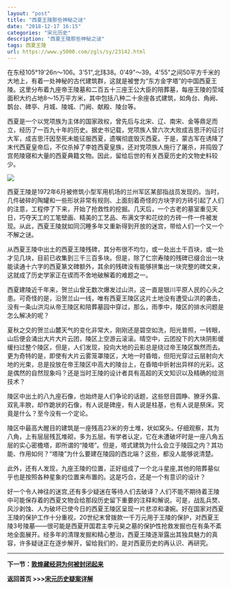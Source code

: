 ```yaml
---
layout: "post"
title: "西夏王陵那些神秘之谜"
date: "2018-12-17 16:15"
categories: "宋元历史"
description: "西夏王陵那些神秘之谜"
tags: 西夏王陵
url: https://www.y5000.com/zgls/sy/23142.html
---
```






在东经105°19'26n〜106。3'51",北玮38。0'49"〜39。4'55"之间50平方千米的大地上，有着一处神秘的古代建筑群，这就是被誉为“东方金字塔”的中国西夏王陵。这里分布着九座帝王陵墓和二百五十三座王公大臣的陪葬墓，每座王陵的茔域面积大约占地8〜15万平方米，其中包括八种二十余座各式建筑，如角台、角阙、鹊台、碑亭、月城、陵城、门阙、献殿、陵台等。

西夏是一个以党项族为主体的国家政权，曾先后与北宋、辽、南宋、金等鼎足而立，经历了一百九十年的历史。据史书记载，党项族人曾六次大败成吉思汗的征讨大军，成吉思汗因至死未能征服西夏，遗嘱彻底毁灭西夏。于是，蒙古军在诱降了末代西夏皇帝后，不仅杀掉了李姓西夏皇族，还对党项族人施行了屠杀，并捣毁了宫苑陵寝和大量的西夏典籍文物。因此，留给后世的有关西夏历史的文物史料较少。

![](https://img.y5000.com/uploads/allimg/170629/8-1F62910295A04.jpg)

西夏王陵是1972年6月被修筑小型军用机场的兰州军区某部指战员发现的。当时，几件破碎的陶罐和一些形状非常有规则、上面刻着奇怪的方块字的方砖引起了人们的注意，工程停了下来，开始了抢救性的挖掘。几天后，一个古老的墓室重见天日，巧夺天工的工笔壁画、精美的工艺品、布满文字和花纹的方砖一件一件被发现。从此，西夏王陵就如同沉睡多年又重新得到开放的迷宫，带给人们一个又一个不解之谜。

从西夏王陵中出土的西夏王陵残碑，其分布很不均匀，或一处出土千百块，或一处才见几块，目前已收集到三千三百多块。但是，除了仁宗寿陵的残碑已缀合出一块能读通十六字的西夏篆文碑额外，其余的残碑没有能够拼集出一块完整的碑文来，这就成了历史学家正在锲而不舍地破解着的难题之一。

西夏建陵近千年来，贺兰山曾无数次爆发过山洪，这一直是银川平原人民的心头之患。可奇怪的是，沿贺兰山一线，唯有西夏王陵区这片土地没有遭受山洪的袭击，没有一条山洪沟从帝王陵区和陪葬墓园中穿过，那么，雨季中，陵区的排水问题是怎么解决的呢？

夏秋之交的贺兰山麓天气的变化非常大，刚刚还是碧空如洗，阳光普照，一转眼，山后便会涌出大片大片云团，陵区上空游云滚滚。晴空中，云团投下的大块阴影缓缓扫过整个陵区，但是，人们发现，投向大地的云影总是绕过帝王陵区飘然而去。更为奇特的是，即使有大片云雾笼罩陵区，大地一时昏暗，但阳光穿过云层射向大地的光束，总是投放在帝王陵区中高大的陵台上，在昏暗中折射出异样的光彩。这是偶然的自然现象吗？还是当时王陵的设计者具有高超的天文知识以及精确的绘测技术？

陵区中出土的八九座石像，也始终是人们争论的话题，这些怒目圆睁、獠牙外露、双乳丰腴，却作跪状的石像，有人说是碑座，有人说是柱基，也有人说是祭床。究竟是什么？至今没有一个定论。

陵区中最高大醒目的建筑是一座残高23米的夯土堆，状如窝头。仔细观察，其为八角，上有层层残瓦堆砌，多为五层。有学者认定，它在未遭破坏时是一座八角五层的实心密檐塔，即所谓的“陵塔”。但是，塔式建筑为什么会立于陵园之内？其功能、作用如何？“塔陵”为什么要建在陵园的西北端？这些，都没人能够说清楚。

此外，还有人发现，九座王陵的位置，正好组成了一个北斗星座,其他的陪葬墓似乎也是按照各种星象的位置来布置的。这是巧合，还是一个有意识的设计？

好一个令人神往的迷宫,还有多少疑迷在等待人们去破译？人们不能不期待着王陵中可能保存着的西夏文物会给那段历史留下重要的注释和解说。可是，战乱兵燹、风沙剥蚀、人为破坏已使今日的西夏王陵区呈现一片悲凉和凄婉。好在国家对西夏王陵的保护工作十分重视，20世纪末曾拨款一千万元用于王陵的保护，对西夏王陵3号陵墓——很可能是西夏开国君主李元昊之墓的保护性抢救发掘也在有条不紊地全面展开。经多年的清理发掘和精心整治，西夏王陵逐渐露出其独具魅力的真容，许多疑谜正在逐步解开，留给我们的，是对西夏历史的再认识、再研究。

* * *

**下一节：[敦煌藏经洞为何被封闭起来](https://www.y5000.com/zgls/sy/23143.html)**

**返回首页 >>>[宋元历史疑案详解](https://www.y5000.com/zgls/sy/23199.html)**
